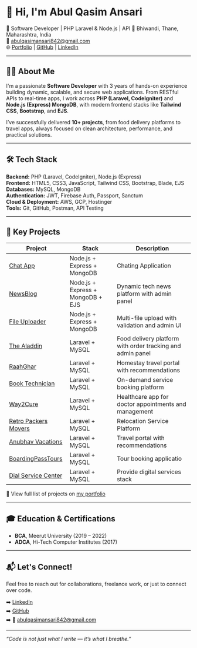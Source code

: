 # 👋 Hi, I'm Abul Qasim Ansari

🚀 Software Developer | PHP Laravel & Node.js | API
📍 Bhiwandi, Thane, Maharashtra, India  
📧 abulqasimansari842@gmail.com  
🌐 [Portfolio](http://13.127.155.55/aboutme) | [GitHub](https://github.com/AbulQasim123) | [LinkedIn](https://linkedin.com/in/abulqasim-ansari-105b9722b)

---

## 🧑‍💻 About Me

I'm a passionate **Software Developer** with 3 years of hands-on experience building dynamic, scalable, and secure web applications. From RESTful APIs to real-time apps, I work across **PHP (Laravel, CodeIgniter)** and **Node.js (Express) MongoDB**, with modern frontend stacks like **Tailwind CSS**, **Bootstrap**, and **EJS**.

I’ve successfully delivered **10+ projects**, from food delivery platforms to travel apps, always focused on clean architecture, performance, and practical solutions.

---

## 🛠️ Tech Stack

**Backend:** PHP (Laravel, CodeIgniter), Node.js (Express)  
**Frontend:** HTML5, CSS3, JavaScript, Tailwind CSS, Bootstrap, Blade, EJS  
**Databases:** MySQL, MongoDB  
**Authentication:** JWT, Firebase Auth, Passport, Sanctum  
**Cloud & Deployment:** AWS, GCP, Hostinger  
**Tools:** Git, GitHub, Postman, API Testing

---

## 📂 Key Projects

| Project | Stack | Description |
|--------|-------|-------------|
| [Chat App](http://13.204.64.158/) | Node.js + Express + MongoDB | Chating Application
| [NewsBlog](http://13.53.174.4/) | Node.js + Express + MongoDB + EJS | Dynamic tech news platform with admin panel |
| [File Uploader](http://34.47.128.201/node) | Node.js + Express + MongoDB | Multi-file upload with validation and admin UI |
| [The Aladdin](https://thealaddin.in/) | Laravel + MySQL | Food delivery platform with order tracking and admin panel |
| [RaahGhar](https://www.raahghar.com/) | Laravel + MySQL | Homestay travel portal with recommendations |
| [Book Technician](https://booktechnician.in/) | Laravel + MySQL | On-demand service booking platform |
| [Way2Cure](https://www.way2cure.com/) | Laravel + MySQL | Healthcare app for doctor appointments and management |
| [Retro Packers Movers](https://www.retropackers.com/) | Laravel + MySQL | Relocation Service Platform |
| [Anubhav Vacations](https://www.anubhavvacations.in/) | Laravel + MySQL |  Travel portal with recommendations |
| [BoardingPassTours](https://www.boardingpasstours.com/) | Laravel + MySQL | Tour booking applicatio |
| [Dial Service Center](https://dialservicecentre.com/) | Laravel + MySQL | Provide digital services stack |

🧾 View full list of projects on [my portfolio](http://13.127.155.55/aboutme)

---

## 🎓 Education & Certifications

- **BCA**, Meerut University (2019 – 2022)  
- **ADCA**, Hi-Tech Computer Institutes (2017)

---

## 📬 Let's Connect!

Feel free to reach out for collaborations, freelance work, or just to connect over code.

➡️ [LinkedIn](https://linkedin.com/in/abulqasim-ansari-105b9722b)  
➡️ [GitHub](https://github.com/AbulQasim123)  
➡️ 📧 abulqasimansari842@gmail.com

---

_“Code is not just what I write — it’s what I breathe.”_
